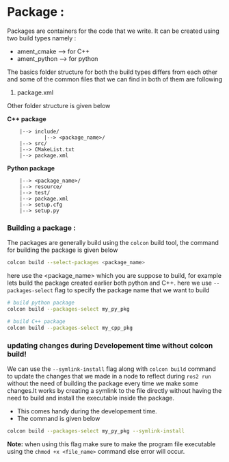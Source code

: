 # Package :

Packages are containers for the code that we write. It can be created using two build types namely :

- ament_cmake --> for C++
- ament_python --> for python

The basics folder structure for both the build types differs from each other and some of the common files that we can find in both of them are following

1. package.xml

Other folder structure is given below

**C++ package**

```
    |--> include/
            |--> <package_name>/
    |--> src/
    |--> CMakeList.txt
    |--> package.xml
```

**Python package**

```
    |--> <package_name>/
    |--> resource/
    |--> test/
    |--> package.xml
    |--> setup.cfg
    |--> setup.py
```

### Building a package :

The packages are generally build using the `colcon` build tool, the command for building the package is given below

```bash
colcon build --select-packages <package_name>
```

here use the <package_name> which you are suppose to build, for example lets build the package created earlier both python and C++. here we use `--packages-select` flag to specify the package name that we want to build

```bash
# build python package
colcon build --packages-select my_py_pkg

# build C++ package
colcon build --packages-select my_cpp_pkg
```

### updating changes during Developement time without colcon build!

We can use the `--symlink-install` flag along with `colcon build` command to update the changes that we made in a node to reflect during `ros2 run` without the need of building the package every time we make some changes.It works by creating a symlink to the file directly without having the need to build and install the executable inside the package.

- This comes handy during the developement time.
- The command is given below

```bash
colcon build --packages-select my_py_pkg --symlink-install
```

**Note:** when using this flag make sure to make the program file executable using the `chmod +x <file_name>` command else error will occur.
